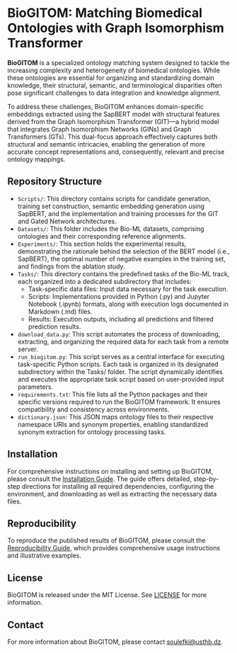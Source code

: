 # BioGITOM: Matching Biomedical Ontologies with Graph Isomorphism Transformer

**BioGITOM** is a specialized ontology matching system designed to tackle the increasing complexity and heterogeneity of biomedical ontologies. While these ontologies are essential for organizing and standardizing domain knowledge, their structural, semantic, and terminological disparities often pose significant challenges to data integration and knowledge alignment.

To address these challenges, BioGITOM enhances domain-specific embeddings extracted using the SapBERT model with structural features derived from the Graph Isomorphism Transformer (GIT)—a hybrid model that integrates Graph Isomorphism Networks (GINs) and Graph Transformers (GTs). This dual-focus approach effectively captures both structural and semantic intricacies, enabling the generation of more accurate concept representations and, consequently, relevant and precise ontology mappings.

## Repository Structure

- `Scripts/`: This directory contains scripts for candidate generation, training set construction, semantic embedding generation using SapBERT, and the implementation and training processes for the GIT and Gated Network architectures.
- `Datasets/`: This folder includes the Bio-ML datasets, comprising ontologies and their corresponding reference alignments.
- `Experiments/`: This section holds the experimental results, demonstrating the rationale behind the selection of the BERT model (i.e., SapBERT), the optimal number of negative examples in the training set, and findings from the ablation study.
- `Tasks/`: This directory contains the predefined tasks of the Bio-ML track, each organized into a dedicated subdirectory that includes:
   - Task-specific data files: Input data necessary for the task execution.
   - Scripts: Implementations provided in Python (.py) and Jupyter Notebook (.ipynb) formats, along with execution logs documented in Markdown (.md) files.
   - Results: Execution outputs, including all predictions and filtered prediction results.
- `download_data.py`: This script automates the process of downloading, extracting, and organizing the required data for each task from a remote server. 
- `run_biogitom.py`: This script serves as a central interface for executing task-specific Python scripts. Each task is organized in its designated subdirectory within the Tasks/ folder. The script dynamically identifies and executes the appropriate task script based on user-provided input parameters.
- `requirements.txt`: This file lists all the Python packages and their specific versions required to run the BioGITOM framework. It ensures compatibility and consistency across environments.
- `dictionary.json`: This JSON maps ontology files to their respective namespace URIs and synonym properties, enabling standardized synonym extraction for ontology processing tasks.

## Installation

For comprehensive instructions on installing and setting up BioGITOM, please consult the [Installation Guide](./Docs/BioGITOM_Installation.md). The guide offers detailed, step-by-step directions for installing all required dependencies, configuring the environment, and downloading as well as extracting the necessary data files.

## Reproducibility

To reproduce the published results of BioGITOM, please consult the [Reproducibility Guide](./Docs/BioGITOM_Usage.md), which provides comprehensive usage instructions and illustrative examples.

## License

BioGITOM is released under the MIT License. See [LICENSE](LICENSE) for more information.

## Contact

For more information about BioGITOM, please contact [soulefki@usthb.dz](mailto:soulefki@usthb.dz).
